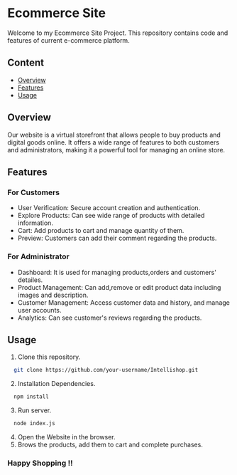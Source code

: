 
# Ecommerce Site

Welcome to my Ecommerce Site Project. This repository contains code and features of current e-commerce platform.



## Content

 - [Overview](#Overview)
 - [Features](#Features)
 - [Usage](#Usage)


## <a name="Overview"></a> Overview
Our website is a virtual storefront that allows people to buy  products and digital goods online.
 It offers a wide range of features to both customers and administrators, making it a powerful tool for managing an online store.


## <a name="Features"></a>  Features
### For Customers
+ User Verification: Secure account creation and authentication.
+ Explore Products: Can see wide range of products with detailed information.
+ Cart: Add products to cart and manage quantity of them.
+ Preview: Customers can add their comment regarding the products.

### For Administrator 
+ Dashboard: It is used for managing products,orders and customers' detailes.
+ Product Management: Can add,remove or edit product data including images and description.
+ Customer Management: Access customer data and history, and manage user accounts.
+ Analytics: Can see customer's reviews regarding the products.


## <a name="Usage"></a>  Usage
1. Clone this repository.
```bash
  git clone https://github.com/your-username/Intellishop.git
```
2. Installation Dependencies.
```bash
  npm install 
```
3. Run server.
```bash
  node index.js
```
4. Open the Website in the browser.
5. Brows the products, add them to cart and complete purchases.


### Happy Shopping !!